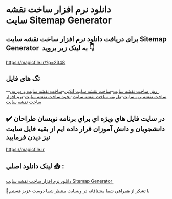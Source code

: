 # دانلود نرم افزار ساخت نقشه سایت Sitemap Generator 

## برای دریافت دانلود نرم افزار ساخت نقشه سایت Sitemap Generator  به لینک زیر بروید 👇

https://magicfile.ir/?p=2348

## تگ های فایل

-[روش ساخت نقشه سایت](https://magicfile.ir/product/sitemap-generator/)-[ساخت نقشه سایت آنلاین](https://magicfile.ir/product/sitemap-generator/)-[ساخت نقشه سایت وردپرس](https://magicfile.ir/product/sitemap-generator/)-[ساخت نقشه وب سایت](https://magicfile.ir/product/sitemap-generator/)-[طریقه ساخت نقشه سایت](https://magicfile.ir/product/sitemap-generator/)-[نحوه ساخت نقشه سایت](https://magicfile.ir/product/sitemap-generator/)-[نرم افزار ساخت نقشه سایت](https://magicfile.ir/product/sitemap-generator/)

## ✔️ در سايت فايل هاي ويژه اي براي برنامه نويسان طراحان دانشجويان و دانش آموزان قرار داده ايم از بقيه فايل سايت نيز ديدن فرماييد

https://magicfile.ir


## لينک دانلود اصلي 📥 :

[دانلود نرم افزار ساخت نقشه سایت Sitemap Generator ](https://magicfile.ir/product/sitemap-generator/) 


🙏با تشکر از همراهي شما مشتاقانه در وبسایت منتظر شما دوست عزیز هستیم

